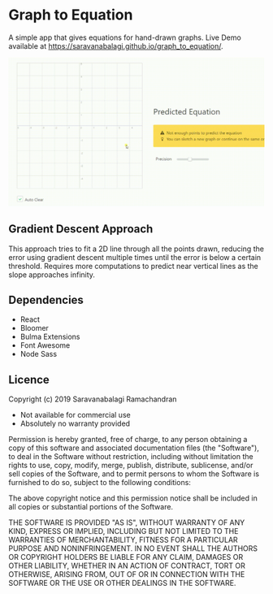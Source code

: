 # Graph to Equation

A simple app that gives equations for hand-drawn graphs. Live Demo available at https://saravanabalagi.github.io/graph_to_equation/.

![Screencast](public/screencast.gif)


## Gradient Descent Approach

This approach tries to fit a 2D line through all the points drawn, reducing the error using gradient descent multiple times until the error is below a certain threshold. Requires more computations to predict near vertical lines as the slope approaches infinity.

## Dependencies

- React
- Bloomer 
- Bulma Extensions
- Font Awesome
- Node Sass

## Licence

Copyright (c) 2019 Saravanabalagi Ramachandran

- Not available for commercial use
- Absolutely no warranty provided

Permission is hereby granted, free of charge, to any person obtaining a copy of this software and associated documentation files (the "Software"), to deal in the Software without restriction, including without limitation the rights to use, copy, modify, merge, publish, distribute, sublicense, and/or sell copies of the Software, and to permit persons to whom the Software is furnished to do so, subject to the following conditions:

The above copyright notice and this permission notice shall be included in all copies or substantial portions of the Software.

THE SOFTWARE IS PROVIDED "AS IS", WITHOUT WARRANTY OF ANY KIND, EXPRESS OR IMPLIED, INCLUDING BUT NOT LIMITED TO THE WARRANTIES OF MERCHANTABILITY, FITNESS FOR A PARTICULAR PURPOSE AND NONINFRINGEMENT. IN NO EVENT SHALL THE AUTHORS OR COPYRIGHT HOLDERS BE LIABLE FOR ANY CLAIM, DAMAGES OR OTHER LIABILITY, WHETHER IN AN ACTION OF CONTRACT, TORT OR OTHERWISE, ARISING FROM, OUT OF OR IN CONNECTION WITH THE SOFTWARE OR THE USE OR OTHER DEALINGS IN THE SOFTWARE.
